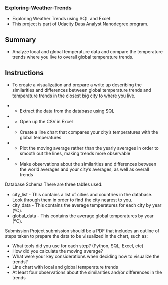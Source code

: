 ### Exploring-Weather-Trends

- Exploring Weather Trends using SQL and Excel
- This project is part of Udacity Data Analyst Nanodegree program.

## Summary
- Analyze local and global temperature data and compare the temperature trends where you live to overall global temperature trends.

## Instructions
- To create a visualization and prepare a write up describing the similarities and differences between global temperature trends and temperature trends in the closest big city to where you live.

- * Extract the data from the database using SQL
- * Open up the CSV in Excel
- * Create a line chart that compares your city’s temperatures with the global temperatures
- * Plot the moving average rather than the yearly averages in order to smooth out the lines, making trends more observable
- * Make observations about the similarities and differences between the world averages and your city’s averages, as well as overall trends

Database Schema
There are three tables used:

- city_list - This contains a list of cities and countries in the database. Look through them in order to find the city nearest to you.
- city_data - This contains the average temperatures for each city by year (ºC).
- global_data - This contains the average global temperatures by year (ºC).

Submission
Project submission should be a PDF that includes an outline of steps taken to prepare the data to be visualized in the chart, such as:

- What tools did you use for each step? (Python, SQL, Excel, etc)
- How did you calculate the moving average?
- What were your key considerations when deciding how to visualize the trends?
- Line chart with local and global temperature trends
- At least four observations about the similarities and/or differences in the trends

